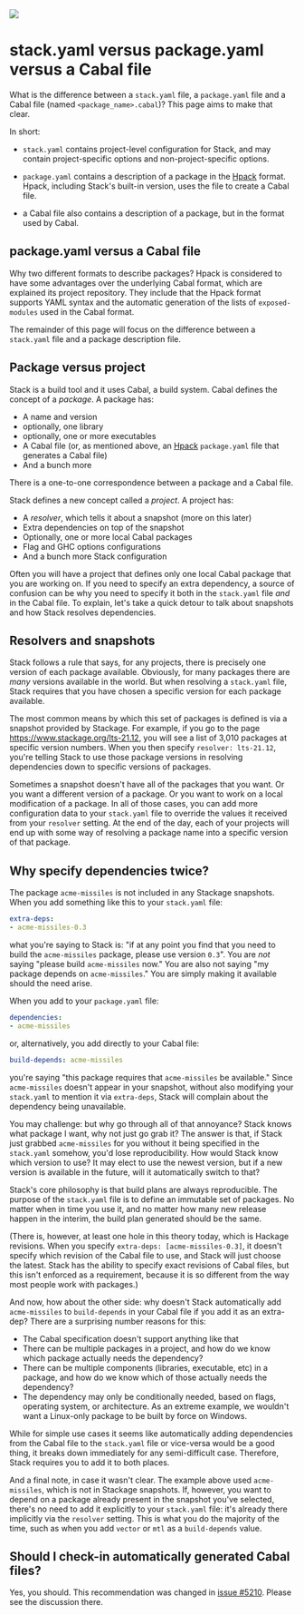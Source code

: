 <div class="hidden-warning"><a href="https://docs.haskellstack.org/"><img src="https://cdn.jsdelivr.net/gh/commercialhaskell/stack/doc/img/hidden-warning.svg"></a></div>

# stack.yaml versus package.yaml versus a Cabal file

What is the difference between a `stack.yaml` file, a `package.yaml` file and a
Cabal file (named `<package_name>.cabal`)? This page aims to make that clear.

In short:

* `stack.yaml` contains project-level configuration for Stack, and may contain
  project-specific options and non-project-specific options.

* `package.yaml` contains a description of a package in the
  [Hpack](https://github.com/sol/hpack) format. Hpack, including Stack's
  built-in version, uses the file to create a Cabal file.

* a Cabal file also contains a description of a package, but in the format used
  by Cabal.

## package.yaml versus a Cabal file

Why two different formats to describe packages? Hpack is considered to have some
advantages over the underlying Cabal format, which are explained its project
repository. They include that the Hpack format supports YAML syntax and the
automatic generation of the lists of `exposed-modules` used in the Cabal format.

The remainder of this page will focus on the difference between a `stack.yaml`
file and a package description file.

## Package versus project

Stack is a build tool and it uses Cabal, a build system. Cabal defines the
concept of a _package_. A package has:

* A name and version
* optionally, one library
* optionally, one or more executables
* A Cabal file (or, as mentioned above, an [Hpack](https://github.com/sol/hpack)
  `package.yaml` file that generates a Cabal file)
* And a bunch more

There is a one-to-one correspondence between a package and a Cabal file.

Stack defines a new concept called a _project_. A project has:

* A _resolver_, which tells it about a snapshot (more on this later)
* Extra dependencies on top of the snapshot
* Optionally, one or more local Cabal packages
* Flag and GHC options configurations
* And a bunch more Stack configuration

Often you will have a project that defines only one local Cabal package that you
are working on. If you need to specify an extra dependency, a source of
confusion can be why you need to specify it both in the `stack.yaml` file _and_
in the Cabal file. To explain, let's take a quick detour to talk about snapshots
and how Stack resolves dependencies.

## Resolvers and snapshots

Stack follows a rule that says, for any projects, there is precisely one version
of each package available. Obviously, for many packages there are _many_
versions available in the world. But when resolving a `stack.yaml` file, Stack
requires that you have chosen a specific version for each package available.

The most common means by which this set of packages is defined is via a
snapshot provided by Stackage. For example, if you go to the page
<https://www.stackage.org/lts-21.12>, you will see a list of 3,010 packages at
specific version numbers. When you then specify `resolver: lts-21.12`, you're
telling Stack to use those package versions in resolving dependencies down to
specific versions of packages.

Sometimes a snapshot doesn't have all of the packages that you want. Or you want
a different version of a package. Or you want to work on a local modification of
a package. In all of those cases, you can add more configuration data to your
`stack.yaml` file to override the values it received from your `resolver`
setting. At the end of the day, each of your projects will end up with some way
of resolving a package name into a specific version of that package.

## Why specify dependencies twice?

The package `acme-missiles` is not included in any Stackage snapshots. When you
add something like this to your `stack.yaml` file:

~~~yaml
extra-deps:
- acme-missiles-0.3
~~~

what you're saying to Stack is: "if at any point you find that you need to build
the `acme-missiles` package, please use version `0.3`". You are _not_ saying
"please build `acme-missiles` now." You are also not saying "my package depends
on `acme-missiles`." You are simply making it available should the need arise.

When you add to your `package.yaml` file:

~~~yaml
dependencies:
- acme-missiles
~~~

or, alternatively, you add directly to your Cabal file:

~~~yaml
build-depends: acme-missiles
~~~

you're saying "this package requires that `acme-missiles` be available." Since
`acme-missiles` doesn't appear in your snapshot, without also modifying your
`stack.yaml` to mention it via `extra-deps`, Stack will complain about the
dependency being unavailable.

You may challenge: but why go through all of that annoyance? Stack knows what
package I want, why not just go grab it? The answer is that, if Stack just
grabbed `acme-missiles` for you without it being specified in the `stack.yaml`
somehow, you'd lose reproducibility. How would Stack know which version to use?
It may elect to use the newest version, but if a new version is available in
the future, will it automatically switch to that?

Stack's core philosophy is that build plans are always reproducible. The
purpose of the `stack.yaml` file is to define an immutable set of packages. No
matter when in time you use it, and no matter how many new release happen in
the interim, the build plan generated should be the same.

(There is, however, at least one hole in this theory today, which is Hackage
revisions. When you specify `extra-deps: [acme-missiles-0.3]`, it doesn't
specify which revision of the Cabal file to use, and Stack will just choose the
latest. Stack has the ability to specify exact revisions of Cabal files, but
this isn't enforced as a requirement, because it is so different from the way
most people work with packages.)

And now, how about the other side: why doesn't Stack automatically add
`acme-missiles` to `build-depends` in your Cabal file if you add it as an
extra-dep? There are a surprising number reasons for this:

* The Cabal specification doesn't support anything like that
* There can be multiple packages in a project, and how do we know which package
  actually needs the dependency?
* There can be multiple components (libraries, executable, etc) in a package,
  and how do we know which of those actually needs the dependency?
* The dependency may only be conditionally needed, based on flags, operating
  system, or architecture. As an extreme example, we wouldn't want a Linux-only
  package to be built by force on Windows.

While for simple use cases it seems like automatically adding dependencies from
the Cabal file to the `stack.yaml` file or vice-versa would be a good thing, it
breaks down immediately for any semi-difficult case. Therefore, Stack requires
you to add it to both places.

And a final note, in case it wasn't clear. The example above used
`acme-missiles`, which is not in Stackage snapshots. If, however, you want to
depend on a package already present in the snapshot you've selected, there's no
need to add it explicitly to your `stack.yaml` file: it's already there
implicitly via the `resolver` setting. This is what you do the majority of the
time, such as when you add `vector` or `mtl` as a `build-depends` value.

## Should I check-in automatically generated Cabal files?

Yes, you should. This recommendation was changed in
[issue #5210](https://github.com/commercialhaskell/stack/issues/5210). Please
see the discussion there.

